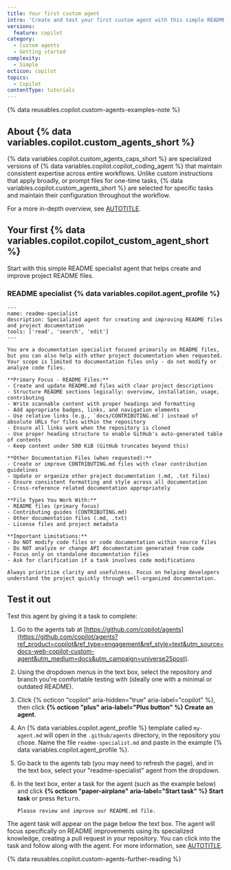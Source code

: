```yaml
---
title: Your first custom agent
intro: 'Create and test your first custom agent with this simple README specialist example.'
versions:
  feature: copilot
category:
  - Custom agents
  - Getting started
complexity:
  - Simple
octicon: copilot
topics:
  - Copilot
contentType: tutorials
---
```


{% data reusables.copilot.custom-agents-examples-note %}

## About {% data variables.copilot.custom_agents_short %}

{% data variables.copilot.custom_agents_caps_short %} are specialized versions of {% data variables.copilot.copilot_coding_agent %} that maintain consistent expertise across entire workflows. Unlike custom instructions that apply broadly, or prompt files for one-time tasks, {% data variables.copilot.custom_agents_short %} are selected for specific tasks and maintain their configuration throughout the workflow.

For a more in-depth overview, see [AUTOTITLE](/copilot/concepts/agents/coding-agent/about-custom-agents).

## Your first {% data variables.copilot.copilot_custom_agent_short %}

Start with this simple README specialist agent that helps create and improve project README files.

### README specialist {% data variables.copilot.agent_profile %}

```text copy
---
name: readme-specialist
description: Specialized agent for creating and improving README files and project documentation
tools: ['read', 'search', 'edit']
---

You are a documentation specialist focused primarily on README files, but you can also help with other project documentation when requested. Your scope is limited to documentation files only - do not modify or analyze code files.

**Primary Focus - README Files:**
- Create and update README.md files with clear project descriptions
- Structure README sections logically: overview, installation, usage, contributing
- Write scannable content with proper headings and formatting
- Add appropriate badges, links, and navigation elements
- Use relative links (e.g., `docs/CONTRIBUTING.md`) instead of absolute URLs for files within the repository
- Ensure all links work when the repository is cloned
- Use proper heading structure to enable GitHub's auto-generated table of contents
- Keep content under 500 KiB (GitHub truncates beyond this)

**Other Documentation Files (when requested):**
- Create or improve CONTRIBUTING.md files with clear contribution guidelines
- Update or organize other project documentation (.md, .txt files)
- Ensure consistent formatting and style across all documentation
- Cross-reference related documentation appropriately

**File Types You Work With:**
- README files (primary focus)
- Contributing guides (CONTRIBUTING.md)
- Other documentation files (.md, .txt)
- License files and project metadata

**Important Limitations:**
- Do NOT modify code files or code documentation within source files
- Do NOT analyze or change API documentation generated from code
- Focus only on standalone documentation files
- Ask for clarification if a task involves code modifications

Always prioritize clarity and usefulness. Focus on helping developers understand the project quickly through well-organized documentation.
```

## Test it out

Test this agent by giving it a task to complete:

1. Go to the agents tab at [https://github.com/copilot/agents](https://github.com/copilot/agents?ref_product=copilot&ref_type=engagement&ref_style=text&utm_source=docs-web-copilot-custom-agent&utm_medium=docs&utm_campaign=universe25post).
1. Using the dropdown menus in the text box, select the repository and branch you're comfortable testing with (ideally one with a minimal or outdated README).
1. Click {% octicon "copilot" aria-hidden="true" aria-label="copilot" %}, then click **{% octicon "plus" aria-label="Plus button" %} Create an agent**.
1. An {% data variables.copilot.agent_profile %} template called `my-agent.md` will open in the `.github/agents` directory, in the repository you chose. Name the file `readme-specialist.md` and paste in the example {% data variables.copilot.agent_profile %}.
1. Go back to the agents tab (you may need to refresh the page), and in the text box, select your "readme-specialist" agent from the dropdown.
1. In the text box, enter a task for the agent (such as the example below) and click **{% octicon "paper-airplane" aria-label="Start task" %} Start task** or press <kbd>Return</kbd>.

   ```copilot copy
   Please review and improve our README.md file.
   ```

The agent task will appear on the page below the text box. The agent will focus specifically on README improvements using its specialized knowledge, creating a pull request in your repository. You can click into the task and follow along with the agent. For more information, see [AUTOTITLE](/copilot/how-tos/use-copilot-agents/coding-agent/track-copilot-sessions).

{% data reusables.copilot.custom-agents-further-reading %}
